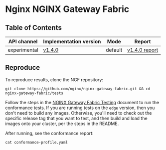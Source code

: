 # Nginx NGINX Gateway Fabric

## Table of Contents

| API channel | Implementation version                                                      | Mode    | Report                                       |
|-------------|-----------------------------------------------------------------------------|---------|----------------------------------------------|
| experimental    | [v1.4.0](https://github.com/nginx/nginx-gateway-fabric/releases/tag/v1.4.0) | default | [v1.4.0 report](./experimental-1.4.0-default-report.yaml) |

## Reproduce

To reproduce results, clone the NGF repository:

```shell
git clone https://github.com/nginx/nginx-gateway-fabric.git && cd nginx-gateway-fabric/tests
```

Follow the steps in the [NGINX Gateway Fabric Testing](https://github.com/nginx/nginx-gateway-fabric/blob/main/tests/README.md) document to run the conformance tests. If you are running tests on the `edge` version, then you don't need to build any images. Otherwise, you'll need to check out the specific release tag that you want to test, and then build and load the images onto your cluster, per the steps in the README.

After running, see the conformance report:

```shell
cat conformance-profile.yaml
```
